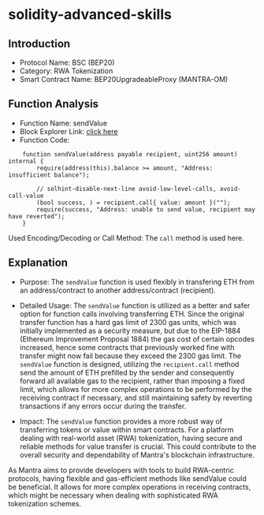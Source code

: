 # solidity-advanced-skills

## Introduction

- Protocol Name: BSC (BEP20)
- Category: RWA Tokenization
- Smart Contract Name: BEP20UpgradeableProxy (MANTRA-OM)

## Function Analysis

- Function Name: sendValue
- Block Explorer Link: [click here](https://bscscan.com/address/0xf78d2e7936f5fe18308a3b2951a93b6c4a41f5e2#code#L145)
- Function Code:

```solidity
    function sendValue(address payable recipient, uint256 amount) internal {
        require(address(this).balance >= amount, "Address: insufficient balance");

        // solhint-disable-next-line avoid-low-level-calls, avoid-call-value
        (bool success, ) = recipient.call{ value: amount }("");
        require(success, "Address: unable to send value, recipient may have reverted");
    }
```

Used Encoding/Decoding or Call Method: The `call` method is used here.

## Explanation

- Purpose: The `sendValue` function is used flexibly in transfering ETH from an address/contract to another address/contract (recipient).

- Detailed Usage: The `sendValue` function is utilized as a better and safer option for function calls involving transferring ETH. Since the original transfer function has a hard gas limit of 2300 gas units, which was initially implemented as a security measure, but due to the EIP-1884 (Ethereum Improvement Proposal 1884) the gas cost of certain opcodes increased, hence some contracts that previously worked fine with transfer might now fail because they exceed the 2300 gas limit. The `sendValue` function is designed, utilizing the `recipient.call` method send the amount of ETH prefilled by the sender and consequently forward all available gas to the recipient, rather than imposing a fixed limit, which allows for more complex operations to be performed by the receiving contract if necessary, and still maintaining safety by reverting transactions if any errors occur during the transfer.

- Impact: The `sendValue` function provides a more robust way of transferring tokens or value within smart contracts. For a platform dealing with real-world asset (RWA) tokenization, having secure and reliable methods for value transfer is crucial. This could contribute to the overall security and dependability of Mantra's blockchain infrastructure.

As Mantra aims to provide developers with tools to build RWA-centric protocols, having flexible and gas-efficient methods like sendValue could be beneficial. It allows for more complex operations in receiving contracts, which might be necessary when dealing with sophisticated RWA tokenization schemes.
